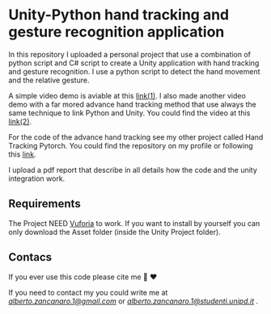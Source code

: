 # Unity-Python hand tracking and gesture recognition application
In this repository I uploaded a personal project that use a combination of python script and C# script to create a Unity application with hand tracking and gesture recognition.
I use a python script to detect the hand movement and the relative gesture.

A simple video demo is aviable at this [link(1)](https://www.youtube.com/watch?v=O4Udf7Gu3zE). I also made another video demo with a far mored advance hand tracking method that use always the same technique to link Python and Unity. You could find the video at this [link(2)](https://www.youtube.com/watch?v=1nmR-dRdeos).

For the code of the advance hand tracking see my other project called Hand Tracking Pytorch. You could find the repository on my profile or following this [link](https://github.com/jesus-333/Hand-Tracking-Pytorch).

I upload a pdf report that describe in all details how the code and the unity integration work.

## Requirements
The Project NEED [Vuforia](https://developer.vuforia.com/) to work. If you want to install by yourself you can only download the Asset folder (inside the Unity Project folder).

## Contacs 
If you ever use this code please cite me  :pray:  :heart:

If you need to contact my you could write me at *alberto.zancanaro.1@gmail.com* or *alberto.zancanaro.1@studenti.unipd.it* .

<!-- * **NB: THE PROJECT TO WORK NEED SOME FILE THAT I CAN'T UPLOAD ON GITHUB FOR SIZE REASONS.**  -->
<!-- * The file are available at the following [link](https://drive.google.com/file/d/1doIFMfhjTz7fKd_B_HhHGWr5agNh242I/view?usp=sharing) . Download them an put the in the path specify by the file path extra thing.txt  -->
